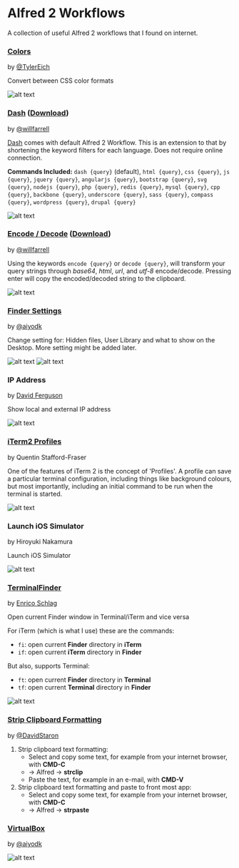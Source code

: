 Alfred 2 Workflows
==================

A collection of useful Alfred 2 workflows that I found on internet.

### [Colors](https://github.com/TylerEich/Alfred-Extras)
by [@TylerEich](http://github.com/TylerEich)

Convert between CSS color formats

![alt text][colors]

### [Dash](https://github.com/willfarrell/alfred-dash-workflow) ([Download](https://raw.github.com/willfarrell/alfred-dash-workflow/master/Dash.alfredworkflow))
by [@willfarrell](https://github.com/willfarrell)

[Dash](http://kapeli.com/) comes with default Alfred 2 Workflow. This is an extension to that by shortening the keyword filters for each language. Does not require online connection.

**Commands Included:** `dash {query}` (default), `html {query}`, `css {query}`, `js {query}`, `jquery {query}`, `angularjs {query}`, `bootstrap {query}`, `svg {query}`, `nodejs {query}`, `php {query}`, `redis {query}`, `mysql {query}`, `cpp {query}`, `backbone {query}`, `underscore {query}`, `sass {query}`, `compass {query}`, `wordpress {query}`, `drupal {query}`

![alt text][dash]

### [Encode / Decode](https://github.com/willfarrell/alfred-encode-decode-workflow) ([Download](https://raw.github.com/willfarrell/alfred-encode-decode-workflow/master/encode-decode.alfredworkflow))
by [@willfarrell](https://github.com/willfarrell)

Using the keywords `encode {query}` or `decode {query}`, will transform your query strings through *base64*, *html*, *url*, and *utf-8* encode/decode. Pressing enter will copy the encoded/decoded string to the clipboard.

![alt text][encode]

### [Finder Settings](http://www.aiyo.dk/alfredapp/v2)
by [@aiyodk](https://github.com/aiyodk)

Change setting for: Hidden files, User Library and what to show on the Desktop.
More setting might be added later.

![alt text][finder]
![alt text][desktop]

### IP Address
by [David Ferguson](http://jdfwarrior.tumblr.com)

Show local and external IP address

![alt text][ip]

### [iTerm2 Profiles](http://qandr.org/quentin/software/alfred_itp)
by Quentin Stafford-Fraser

One of the features of iTerm 2 is the concept of 'Profiles'. A profile can save a particular terminal configuration, including things like background colours, but most importantly, including an initial command to be run when the terminal is started.

![alt text][iterm2profile]

### Launch iOS Simulator
by Hiroyuki Nakamura

Launch iOS Simulator

![alt text][ios]

### [TerminalFinder](https://github.com/LeEnno/alfred-terminalfinder)
by [Enrico Schlag](https://github.com/LeEnno)

Open current Finder window in Terminal/iTerm and vice versa

For iTerm (which is what I use) these are the commands:

- `fi`: open current **Finder** directory in **iTerm**
- `if`: open current **iTerm** directory in **Finder**

But also, supports Terminal:

- `ft`: open current **Finder** directory in **Terminal**
- `tf`: open current **Terminal** directory in **Finder**

![alt text][terminalfinder]

### [Strip Clipboard Formatting](https://github.com/DavidStaron/alfred-workflow-stripClipboardFormatting)
by [@DavidStaron](https://github.com/DavidStaron)

1. Strip clipboard text formatting:
   * Select and copy some text, for example from your internet browser, with **CMD-C**
   * -> Alfred -> **strclip**
   * Paste the text, for example in an e-mail, with **CMD-V**
2. Strip clipboard text formatting and paste to front most app:
   * Select and copy some text, for example from your internet browser, with **CMD-C**
   * -> Alfred -> **strpaste**

### [VirtualBox](www.aiyo.dk/alfredapp/v2)
by [@aiyodk](https://github.com/aiyodk)

![alt text][virtualbox]

[dash]: https://raw.github.com/willfarrell/alfred-dash-workflow/master/screenshots/dash.png  "Sample result"
[colors]: https://raw.github.com/edgar/alfred2-workflows/master/screenshots/colors.png  "Sample result"
[encode]: https://raw.github.com/willfarrell/alfred-encode-decode-workflow/master/screenshots/encode.png  "Sample result"
[virtualbox]: https://raw.github.com/edgar/alfred2-workflows/master/screenshots/virtualbox.png  "Sample result"
[iterm2profile]: https://raw.github.com/edgar/alfred2-workflows/master/screenshots/iterm2profile.png  "Sample result"
[terminalfinder]: https://raw.github.com/LeEnno/alfred-terminalfinder/master/screenshot_ft.png  "Sample result"
[ip]: https://raw.github.com/edgar/alfred2-workflows/master/screenshots/ip.png  "Sample result"
[finder]: https://github.com/aiyodk/Alfred-Extensions/raw/master/AlfredApp_2.x/Finder-Settings/Screenshot-Finder.png "Sample result"
[ios]: https://raw.github.com/edgar/alfred2-workflows/master/screenshots/ios.png  "Sample result"
[desktop]: https://github.com/aiyodk/Alfred-Extensions/raw/master/AlfredApp_2.x/Finder-Settings/Screenshot-Desktop.png "Sample result"